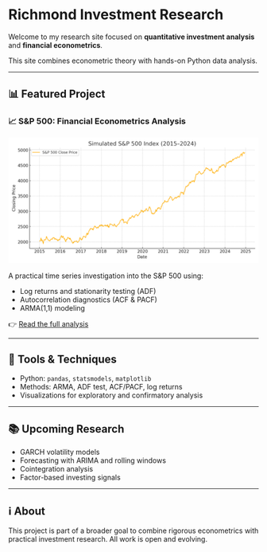 # Richmond Investment Research

Welcome to my research site focused on **quantitative investment analysis** and **financial econometrics**.

This site combines econometric theory with hands-on Python data analysis.

---

## 📊 Featured Project

### 📈 S&P 500: Financial Econometrics Analysis

![S&P 500 with Moving Averages](images/sp500_plot.png)

A practical time series investigation into the S&P 500 using:

- Log returns and stationarity testing (ADF)
- Autocorrelation diagnostics (ACF & PACF)
- ARMA(1,1) modeling

👉 [Read the full analysis](sp500-econometrics)

---

## 🧰 Tools & Techniques

- Python: `pandas`, `statsmodels`, `matplotlib`
- Methods: ARMA, ADF test, ACF/PACF, log returns
- Visualizations for exploratory and confirmatory analysis

---

## 📚 Upcoming Research

- GARCH volatility models
- Forecasting with ARIMA and rolling windows
- Cointegration analysis
- Factor-based investing signals

---

## ℹ️ About

This project is part of a broader goal to combine rigorous econometrics with practical investment research. All work is open and evolving.

